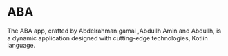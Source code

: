 # ABA
The ABA  app, crafted by Abdelrahman gamal ,Abdullh Amin and Abdullh, is a dynamic application designed with cutting-edge technologies, Kotlin language.
